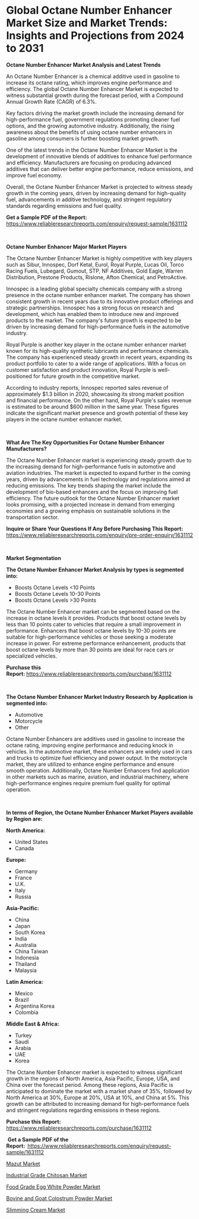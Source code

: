 <p><h1>Global Octane Number Enhancer Market Size and Market Trends: Insights and Projections from 2024 to 2031</h1></p><p><strong>Octane Number Enhancer Market Analysis and Latest Trends</strong></p>
<p><p>An Octane Number Enhancer is a chemical additive used in gasoline to increase its octane rating, which improves engine performance and efficiency. The global Octane Number Enhancer Market is expected to witness substantial growth during the forecast period, with a Compound Annual Growth Rate (CAGR) of 6.3%. </p><p>Key factors driving the market growth include the increasing demand for high-performance fuel, government regulations promoting cleaner fuel options, and the growing automotive industry. Additionally, the rising awareness about the benefits of using octane number enhancers in gasoline among consumers is further boosting market growth.</p><p>One of the latest trends in the Octane Number Enhancer Market is the development of innovative blends of additives to enhance fuel performance and efficiency. Manufacturers are focusing on producing advanced additives that can deliver better engine performance, reduce emissions, and improve fuel economy.</p><p>Overall, the Octane Number Enhancer Market is projected to witness steady growth in the coming years, driven by increasing demand for high-quality fuel, advancements in additive technology, and stringent regulatory standards regarding emissions and fuel quality.</p></p>
<p><strong>Get a Sample PDF of the Report:&nbsp;</strong> <a href="https://www.reliableresearchreports.com/enquiry/request-sample/1631112">https://www.reliableresearchreports.com/enquiry/request-sample/1631112</a></p>
<p>&nbsp;</p>
<p><strong>Octane Number Enhancer Major Market Players</strong></p>
<p><p>The Octane Number Enhancer Market is highly competitive with key players such as Sibur, Innospec, Dorf Ketal, Eurol, Royal Purple, Lucas Oil, Torco Racing Fuels, Lubegard, Gumout, STP, NF Additives, Gold Eagle, Warren Distribution, Prestone Products, Rislone, Afton Chemical, and PetroActive.</p><p>Innospec is a leading global specialty chemicals company with a strong presence in the octane number enhancer market. The company has shown consistent growth in recent years due to its innovative product offerings and strategic partnerships. Innospec has a strong focus on research and development, which has enabled them to introduce new and improved products to the market. The company's future growth is expected to be driven by increasing demand for high-performance fuels in the automotive industry.</p><p>Royal Purple is another key player in the octane number enhancer market known for its high-quality synthetic lubricants and performance chemicals. The company has experienced steady growth in recent years, expanding its product portfolio to cater to a wide range of applications. With a focus on customer satisfaction and product innovation, Royal Purple is well-positioned for future growth in the competitive market.</p><p>According to industry reports, Innospec reported sales revenue of approximately $1.3 billion in 2020, showcasing its strong market position and financial performance. On the other hand, Royal Purple's sales revenue is estimated to be around $600 million in the same year. These figures indicate the significant market presence and growth potential of these key players in the octane number enhancer market.</p></p>
<p>&nbsp;</p>
<p><strong>What Are The Key Opportunities For Octane Number Enhancer Manufacturers?</strong></p>
<p><p>The Octane Number Enhancer market is experiencing steady growth due to the increasing demand for high-performance fuels in automotive and aviation industries. The market is expected to expand further in the coming years, driven by advancements in fuel technology and regulations aimed at reducing emissions. The key trends shaping the market include the development of bio-based enhancers and the focus on improving fuel efficiency. The future outlook for the Octane Number Enhancer market looks promising, with a projected increase in demand from emerging economies and a growing emphasis on sustainable solutions in the transportation sector.</p></p>
<p><strong>Inquire or Share Your Questions If Any Before Purchasing This Report:</strong> <a href="https://www.reliableresearchreports.com/enquiry/pre-order-enquiry/1631112">https://www.reliableresearchreports.com/enquiry/pre-order-enquiry/1631112</a></p>
<p>&nbsp;</p>
<p><strong>Market Segmentation</strong></p>
<p><strong>The Octane Number Enhancer Market Analysis by types is segmented into:</strong></p>
<p><ul><li>Boosts Octane Levels <10 Points</li><li>Boosts Octane Levels 10-30 Points</li><li>Boosts Octane Levels >30 Points</li></ul></p>
<p><p>The Octane Number Enhancer market can be segmented based on the increase in octane levels it provides. Products that boost octane levels by less than 10 points cater to vehicles that require a small improvement in performance. Enhancers that boost octane levels by 10-30 points are suitable for high-performance vehicles or those seeking a moderate increase in power. For extreme performance enhancement, products that boost octane levels by more than 30 points are ideal for race cars or specialized vehicles.</p></p>
<p><strong>Purchase this Report:&nbsp;</strong><a href="https://www.reliableresearchreports.com/purchase/1631112">https://www.reliableresearchreports.com/purchase/1631112</a></p>
<p>&nbsp;</p>
<p><strong>The Octane Number Enhancer Market Industry Research by Application is segmented into:</strong></p>
<p><ul><li>Automotive</li><li>Motorcycle</li><li>Other</li></ul></p>
<p><p>Octane Number Enhancers are additives used in gasoline to increase the octane rating, improving engine performance and reducing knock in vehicles. In the automotive market, these enhancers are widely used in cars and trucks to optimize fuel efficiency and power output. In the motorcycle market, they are utilized to enhance engine performance and ensure smooth operation. Additionally, Octane Number Enhancers find application in other markets such as marine, aviation, and industrial machinery, where high-performance engines require premium fuel quality for optimal operation.</p></p>
<p>&nbsp;</p>
<p><strong>In terms of Region, the Octane Number Enhancer Market Players available by Region are:</strong></p>
<p>
    <p> <strong> North America: </strong>
        <ul>
            <li>United States</li>
            <li>Canada</li>
        </ul>
        </p> 
    <p> <strong> Europe: </strong>
        <ul>
            <li>Germany</li>
            <li>France</li>
            <li>U.K.</li>
            <li>Italy</li>
            <li>Russia</li>
        </ul>
        </p> 
    <p> <strong> Asia-Pacific: </strong>
        <ul>
            <li>China</li>
            <li>Japan</li>
            <li>South Korea</li>
            <li>India</li>
            <li>Australia</li>
            <li>China Taiwan</li>
            <li>Indonesia</li>
            <li>Thailand</li>
            <li>Malaysia</li>
        </ul>
        </p> 
    <p> <strong> Latin America: </strong>
        <ul>
            <li>Mexico</li>
            <li>Brazil</li>
            <li>Argentina Korea</li>
            <li>Colombia</li>
        </ul>
        </p> 
    <p> <strong> Middle East & Africa: </strong>
        <ul>
            <li>Turkey</li>
            <li>Saudi</li>
            <li>Arabia</li>
            <li>UAE</li>
            <li>Korea</li>
        </ul>
    </p>
    </p>
<p><p>The Octane Number Enhancer market is expected to witness significant growth in the regions of North America, Asia Pacific, Europe, USA, and China over the forecast period. Among these regions, Asia Pacific is anticipated to dominate the market with a market share of 35%, followed by North America at 30%, Europe at 20%, USA at 10%, and China at 5%. This growth can be attributed to increasing demand for high-performance fuels and stringent regulations regarding emissions in these regions.</p></p>
<p><strong>Purchase this Report: </strong><a href="https://www.reliableresearchreports.com/purchase/1631112">https://www.reliableresearchreports.com/purchase/1631112</a></p>
<p>&nbsp;<strong>Get a Sample PDF of the Report:&nbsp;&nbsp;</strong><a href="https://www.reliableresearchreports.com/enquiry/request-sample/1631112">https://www.reliableresearchreports.com/enquiry/request-sample/1631112</a></p>
<p><strong></strong></p>
<p><p><a href="https://view.publitas.com/reportprime-1/mazut-market-research-report-reveals-the-latest-trends-and-opportunities-of-this-market-for-period-from-2024-2031/">Mazut Market</a></p><p><a href="https://meowing-canidae-761.notion.site/Industrial-Grade-Chitosan-Market-Analysis-and-Market-Size-Global-Industry-Overview-Market-Segmenta-b87fd1ce69fd4a48a32dde86192ee908">Industrial Grade Chitosan Market</a></p><p><a href="https://sudsy-motorcycle-bbc.notion.site/Food-Grade-Egg-White-Powder-Market-A-Comprehensive-Report-of-its-Market-Share-Growth-Trends-2024--daedf90fa5214820a725ac61f4758a7d">Food Grade Egg White Powder Market</a></p><p><a href="https://military-diascia-e68.notion.site/Bovine-and-Goat-Colostrum-Powder-Market-Research-Report-Forecasted-for-Period-from-2024-2031-by-M-64bc683851274c33b860d0433b65afc4">Bovine and Goat Colostrum Powder Market</a></p><p><a href="https://view.publitas.com/reportprime-1/slimming-cream-market-size-share-trends-analysis-report-by-application-regional-outlook-competitive-strategies-and-segment-forecasts-2024-2031/">Slimming Cream Market</a></p></p>